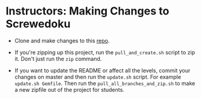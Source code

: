 # Instructors: Making Changes to Screwedoku

- Clone and make changes to this [repo][repo].

- If you're zipping up this project, run the `pull_and_create.sh` script to zip it. Don't just run the `zip` command.

- If you want to update the README or affect all the levels, commit your changes on master and then run the `update.sh` script. For example `update.sh Gemfile`. Then run the `pull_all_branches_and_zip.sh` to make a new zipfile out of the project for students.

[repo]: https://github.com/appacademy/screwedoku
